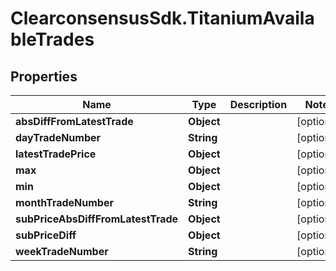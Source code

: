 # ClearconsensusSdk.TitaniumAvailableTrades

## Properties

Name | Type | Description | Notes
------------ | ------------- | ------------- | -------------
**absDiffFromLatestTrade** | **Object** |  | [optional] 
**dayTradeNumber** | **String** |  | [optional] 
**latestTradePrice** | **Object** |  | [optional] 
**max** | **Object** |  | [optional] 
**min** | **Object** |  | [optional] 
**monthTradeNumber** | **String** |  | [optional] 
**subPriceAbsDiffFromLatestTrade** | **Object** |  | [optional] 
**subPriceDiff** | **Object** |  | [optional] 
**weekTradeNumber** | **String** |  | [optional] 


